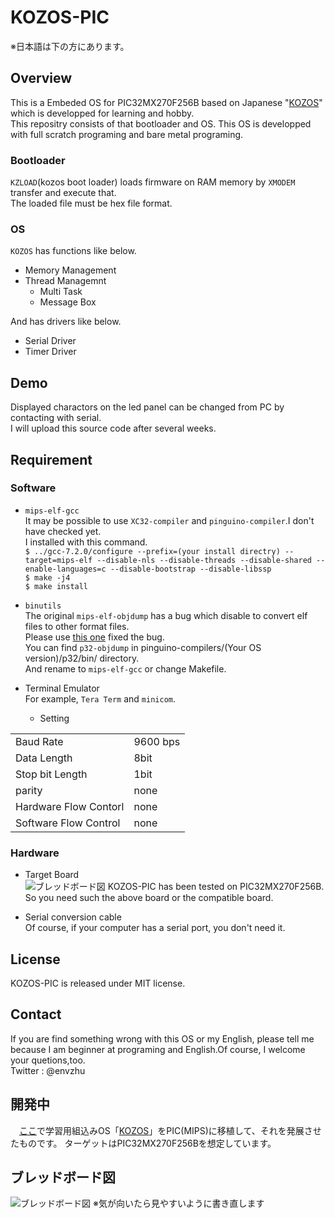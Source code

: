 # KOZOS-PIC
※日本語は下の方にあります。  

## Overview
This is a Embeded OS for PIC32MX270F256B based on Japanese "[KOZOS](http://kozos.jp/kozos/)" which is developped for learning and hobby.  
This repositry consists of that bootloader and OS.
This OS is developped with full scratch programing and bare metal programing.

### Bootloader
`KZLOAD`(kozos boot loader) loads firmware on RAM memory by `XMODEM` transfer and execute that.  
The loaded file must be hex file format.

### OS
`KOZOS` has functions like below.  
- Memory Management
- Thread Managemnt
	- Multi Task
	- Message Box
	
And has drivers like below.
- Serial Driver
- Timer Driver

## Demo
Displayed charactors on the led panel can be changed from PC by contacting with serial.  
I will upload this source code after several weeks.


## Requirement
### Software
- `mips-elf-gcc`  
It may be possible to use `XC32-compiler` and `pinguino-compiler`.I don't have checked yet.  
I installed with this command.  
```$ ../gcc-7.2.0/configure --prefix=(your install directry) --target=mips-elf --disable-nls --disable-threads --disable-shared --enable-languages=c --disable-bootstrap --disable-libssp```  
```$ make -j4```  
```$ make install```    

- `binutils`  
The original `mips-elf-objdump` has a bug which disable to convert elf files to other format files.  
Please use [this one](https://github.com/PinguinoIDE/pinguino-compilers) fixed the bug.  
You can find `p32-objdump` in pinguino-compilers/(Your OS version)/p32/bin/ directory.  
And rename to `mips-elf-gcc` or change Makefile.

- Terminal Emulator  
	For example, `Tera Term` and `minicom`.  
	- Setting

|||
|:-------|:-------|
| Baud Rate | 9600 bps |
| Data Length | 8bit |
| Stop bit Length | 1bit |
| parity | none |
| Hardware Flow Contorl | none |
| Software Flow Control | none |

### Hardware
- Target Board  
![ブレッドボード図](PIC32_kozos_breadbord.png)
KOZOS-PIC has been tested on PIC32MX270F256B.  
So you need such the above board or the compatible board.  
  
- Serial conversion cable  
 Of course, if your computer has a serial port, you don't need it.

## License
KOZOS-PIC is released under MIT license.

## Contact
If you are find something wrong with this OS or my English, please tell me because I am beginner at programing and English.Of course, I welcome your quetions,too.  
Twitter : @envzhu

## 開発中
　[ここ](https://github.com/envzhu/kozosbook-pic)で学習用組込みOS「[KOZOS](http://kozos.jp/kozos/)」をPIC(MIPS)に移植して、それを発展させたものです。
ターゲットはPIC32MX270F256Bを想定しています。

## ブレッドボード図
![ブレッドボード図](PIC32_kozos_breadbord.png)
※気が向いたら見やすいように書き直します
